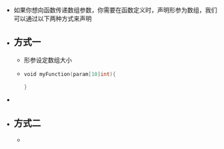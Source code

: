 - 如果你想向函数传递数组参数，你需要在函数定义时，声明形参为数组，我们可以通过以下两种方式来声明
- ## 方式一
	- 形参设定数组大小
	- ```go
	  void myFunction(param[10]int){
	    
	  }
	  ```
-
- ## 方式二
	-